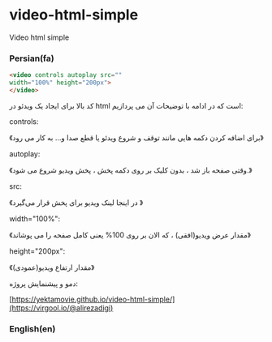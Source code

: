 # video-html-simple
Video html simple
<h3>Persian(fa)</h3>

```html
<video controls autoplay src=""
width="100%" height="200px">
</video>
```
کد بالا برای ایجاد یک ویدئو در html است که در ادامه با توضیحات آن می پردازیم:

controls: 

《برای اضافه کردن دکمه هایی مانند توقف و شروع ویدئو یا قطع صدا و... به کار می رود》

autoplay: 

《وقتی صفحه باز شد ، بدون کلیک بر روی دکمه پخش ، پخش ویدیو شروع می شود.》

src:

《در اینجا لینک ویدیو برای پخش قرار می‌گیرد 》

width="100%": 

《مقدار عرض ویدیو(افقی) ، که الان بر روی 100% یعنی کامل صفحه را می پوشاند》

height="200px": 

《مقدار ارتفاع ویدیو(عمودی)》

دمو و پیشنمایش پروژه:

[https://yektamovie.github.io/video-html-simple/](https://virgool.io/@alirezadigi)
<h3>English(en)</h3>
